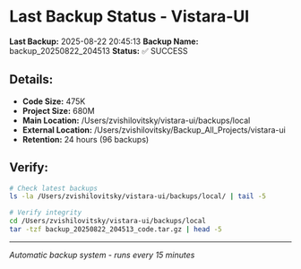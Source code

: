 # Last Backup Status - Vistara-UI

**Last Backup:** 2025-08-22 20:45:13
**Backup Name:** backup_20250822_204513
**Status:** ✅ SUCCESS

## Details:
- **Code Size:** 475K
- **Project Size:** 680M
- **Main Location:** /Users/zvishilovitsky/vistara-ui/backups/local
- **External Location:** /Users/zvishilovitsky/Backup_All_Projects/vistara-ui
- **Retention:** 24 hours (96 backups)

## Verify:
```bash
# Check latest backups
ls -la /Users/zvishilovitsky/vistara-ui/backups/local/ | tail -5

# Verify integrity
cd /Users/zvishilovitsky/vistara-ui/backups/local
tar -tzf backup_20250822_204513_code.tar.gz | head -5
```

---
*Automatic backup system - runs every 15 minutes*
